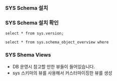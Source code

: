 ### SYS Schema 설치

### SYS Schema 설치 확인
```
select * from sys.version;

select * from sys.schema_object_overview where 
```

### SYS Shema Views
- DB 운영시 참고할 만한 뷰들이 들어있습니다.
- sys 스키마의 뷰를 사용해서 커스터마이징한 뷰를 생성